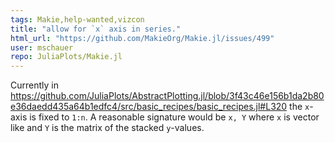 ```yaml
---
tags: Makie,help-wanted,vizcon
title: "allow for `x` axis in series."
html_url: "https://github.com/MakieOrg/Makie.jl/issues/499"
user: mschauer
repo: JuliaPlots/Makie.jl
---
```


Currently in https://github.com/JuliaPlots/AbstractPlotting.jl/blob/3f43c46e156b1da2b80e36daedd435a64b1edfc4/src/basic_recipes/basic_recipes.jl#L320 the `x`-axis is fixed to `1:n`. A reasonable signature would be `x, Y` where `x` is vector like and `Y` is the matrix of the stacked `y`-values.